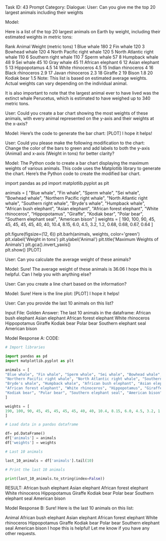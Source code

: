 Task ID: 43
Prompt Category:
Dialogue:
User:
Can you give me the top 20 largest animals including their weights

Model:

Here is a list of the top 20 largest animals on Earth by weight, including their estimated weights in metric tons:

Rank Animal Weight (metric tons)
1 Blue whale 180
2 Fin whale 120
3 Bowhead whale 120
4 North Pacific right whale 120
5 North Atlantic right whale 110
6 Southern right whale 110
7 Sperm whale 57
8 Humpback whale 48
9 Sei whale 45
10 Gray whale 45
11 African elephant 6
12 Asian elephant 5
13 Hippopotamus 4.5
14 White rhinoceros 4.5
15 Indian rhinoceros 4
16 Black rhinoceros 2.9
17 Javan rhinoceros 2.3
18 Giraffe 2
19 Bison 1.8
20 Kodiak bear 1.5
Note: This list is based on estimated average weights. Actual weights can vary depending on the individual animal.

It is also important to note that the largest animal ever to have lived was the extinct whale Perucetus, which is estimated to have weighed up to 340 metric tons.

User:
Could you create a bar chart showing the most weights of these animals, with every animal represented on the y-axis and their weights at the x-axis?

Model:
Here’s the code to generate the bar chart:
[PLOT]
I hope it helps!

User:
Could you please make the following modification to the chart: Change the color of the bars to green and add labels to both the y-axis (Animal) and x-axis (Weight in tons) for better clarity?

Model:
The Python code to create a bar chart displaying the maximum weights of various animals. This code uses the Matplotlib library to generate the chart. Here’s the Python code to create the modified bar chart.

import pandas as pd
import matplotlib.pyplot as plt

animals = [
"Blue whale", "Fin whale", "Sperm whale", "Sei whale", "Bowhead whale",
"Northern Pacific right whale", "North Atlantic right whale",
"Southern right whale", "Bryde's whale", "Humpback whale",
"African bush elephant", "Asian elephant", "African forest elephant",
"White rhinoceros", "Hippopotamus", "Giraffe", "Kodiak bear",
"Polar bear", "Southern elephant seal", "American bison"
]
weights = [
190, 100, 90, 45, 45, 45, 45, 45, 40, 40, 10.4, 8.15, 6.0, 4.5, 3.2, 1.2, 0.68, 0.68, 0.67, 0.64
]

plt.figure(figsize=(12, 6))
plt.barh(animals, weights, color='green')
plt.xlabel('Weight in tons')
plt.ylabel('Animal')
plt.title('Maximum Weights of Animals')
plt.gca().invert_yaxis()  
plt.show()
[PLOT]

User:
Can you calculate the average weight of these animals?

Model:
Sure! The average weight of these animals is 36.06
I hope this is helpful. Can I help you with anything else?

User:
Can you create a line chart based on the information?

Model:
Sure! Here is the line plot:
[PLOT]
I hope it helps!

User:
Can you provide the last 10 animals on this list?

Input File:
Golden Answer:
The last 10 animals in the dataframe:
African bush elephant
Asian elephant
African forest elephant
White rhinoceros
Hippopotamus
Giraffe
Kodiak bear
Polar bear
Southern elephant seal
American bison

Model Response A:
CODE:

```python
# Import libraries

import pandas as pd
import matplotlib.pyplot as plt

animals = [
"Blue whale", "Fin whale", "Sperm whale", "Sei whale", "Bowhead whale",
"Northern Pacific right whale", "North Atlantic right whale", "Southern right whale",
"Bryde's whale", "Humpback whale", "African bush elephant", "Asian elephant",
"African forest elephant", "White rhinoceros", "Hippopotamus", "Giraffe",
"Kodiak bear", "Polar bear", "Southern elephant seal", "American bison"
]

weights = [
190, 100, 90, 45, 45, 45, 45, 45, 40, 40, 10.4, 8.15, 6.0, 4.5, 3.2, 1.2, 0.68, 0.68, 0.67, 0.64
]

# Load data in a pandas dataframe

df= pd.DataFrame()
df['animals'] = animals
df['weights'] = weights

# Last 10 animals

last_10_animals = df['animals'].tail(10)

# Print the last 10 animals

print(last_10_animals.to_string(index=False))
```

RESULT:
African bush elephant
Asian elephant
African forest elephant
White rhinoceros
Hippopotamus
Giraffe
Kodiak bear
Polar bear
Southern elephant seal
American bison

Model Response B:
Sure! Here is the last 10 animals on this list:

Animal
African bush elephant
Asian elephant
African forest elephant
White rhinoceros
Hippopotamus
Giraffe
Kodiak bear
Polar bear
Southern elephant seal
American bison
I hope this is helpful! Let me know if you have any other requests.
